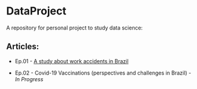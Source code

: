 # DataProject
A repository for personal project to study data science:

## Articles:
* Ep.01 - [A study about work accidents in Brazil](https://arthursgonzaga.medium.com/dataproject-um-estudo-sobre-acidentes-de-trabalho-no-brasil-ep-01-87ba4df4569)

* Ep.02 - Covid-19 Vaccinations (perspectives and challenges in Brazil) - *In Progress*
